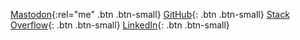 [Mastodon](https://mastodon.social/@marv51){:rel="me" .btn .btn-small}
[GitHub](https://github.com/marv51){: .btn .btn-small}
[Stack Overflow](https://stackoverflow.com/users/6409018/marv51){: .btn .btn-small}
[LinkedIn](https://www.linkedin.com/in/marvinruehe/){: .btn .btn-small}